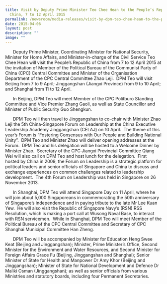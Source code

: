 ```yaml
---
title: Visit by Deputy Prime Minister Teo Chee Hean to the People’s Republic of
  China, 7 to 12 April 2015
permalink: /newsroom/media-releases/visit-by-dpm-teo-chee-hean-to-the-peoples-republic-of-china/
date: 2015-04-06
layout: post
description: ""
image: ""
---
```

<p style="text-indent: 25px;">
Deputy Prime Minister, Coordinating Minister for National Security, Minister for Home Affairs, and Minister-in-charge of the Civil Service Teo Chee Hean will visit the People’s Republic of China from 7 to 12 April 2015 at the invitation of Member of the Political Bureau of the Communist Party of China (CPC) Central Committee and Minister of the Organisation Department of the CPC Central Committee Zhao Leji.&nbsp; DPM Teo will visit Beijing from 7 to 9 April; Jinggangshan (Jiangxi Province) from 9 to 10 April; and Shanghai from 11 to 12 April.</p>
<p style="text-indent: 25px;">
In Beijing, DPM Teo will meet Member of the CPC Politburo Standing Committee and Vice Premier Zhang Gaoli, as well as State Councillor and Minister of Public Security Guo Shengkun.</p>
<p style="text-indent: 25px;">
DPM Teo will then travel to Jinggangshan to co-chair with Minister Zhao Leji the 5th China-Singapore Forum on Leadership at the China Executive Leadership Academy Jinggangshan (CELAJ) on 10 April.&nbsp; The theme of this year’s Forum is “Fostering Consensus with Our People and Building National Unity”.&nbsp; DPM Teo and Minister Zhao will deliver opening addresses at the Forum.&nbsp; DPM Teo and his delegation will be hosted to a Welcome Dinner by Minister Zhao.&nbsp; Secretary of the CPC Jiangxi Provincial Committee Qiang Wei will also call on DPM Teo and host lunch for the delegation.&nbsp; First hosted by China in 2009, the Forum on Leadership is a strategic platform for political leaders and senior officials of Singapore and China to discuss and exchange experiences on common challenges related to leadership development.&nbsp; The 4th Forum on Leadership was held in Singapore on 26 November 2013.</p>
<p style="text-indent: 25px;">
In Shanghai, DPM Teo will attend Singapore Day on 11 April, where he will join about 5,000 Singaporeans in commemorating the 50th anniversary of Singapore’s independence and in paying tribute to the late Mr Lee Kuan Yew.&nbsp; He will also visit the Republic of Singapore Navy’s (RSN) RSS Resolution, which is making a port call at Wusong Naval Base, to interact with RSN servicemen.&nbsp; While in Shanghai, DPM Teo will meet Member of the Political Bureau of the CPC Central Committee and Secretary of CPC Shanghai Municipal Committee Han Zheng.</p>
<p style="text-indent: 25px;">
DPM Teo will be accompanied by Minister for Education Heng Swee Keat (Beijing and Jinggangshan); Minister, Prime Minister’s Office, Second Minister for the Environment and Water Resources, and Second Minister for Foreign Affairs Grace Fu (Beijing, Jinggangshan and Shanghai); Senior Minister of State for Health and Manpower Dr Amy Khor (Beijing and Jinggangshan); Minister of State for National Development and Defence Dr Maliki Osman (Jinggangshan); as well as senior officials from various Ministries and statutory boards, including four Permanent Secretaries.
</p>

